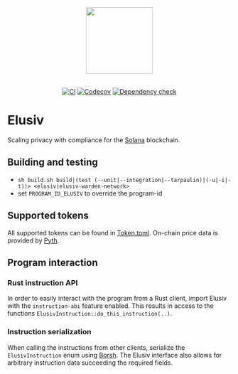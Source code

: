 <div align="center">
    <img src="https://github.com/elusiv-privacy/.github/blob/main/profile/elusiv.svg" width="150"/>
</div>

<br/>

<div align="center">

[![CI](https://github.com/elusiv-privacy/elusiv/actions/workflows/test.yaml/badge.svg)](https://github.com/elusiv-privacy/elusiv/actions/workflows/test.yaml)
[![Codecov](https://codecov.io/gh/elusiv-privacy/elusiv/branch/master/graph/badge.svg?token=E6EBAGCE0M)](https://codecov.io/gh/elusiv-privacy/elusiv)
[![Dependency check](https://github.com/elusiv-privacy/elusiv/actions/workflows/audit.yaml/badge.svg)](https://github.com/elusiv-privacy/elusiv/actions/workflows/audit.yaml)

</div>

# Elusiv
Scaling privacy with compliance for the [Solana](https://github.com/solana-labs/solana) blockchain.

## Building and testing
- `sh build.sh build|(test (--unit|--integration|--tarpaulin)|(-u|-i|-t))> <elusiv|elusiv-warden-network>`
- set `PROGRAM_ID_ELUSIV` to override the program-id

## Supported tokens
All supported tokens can be found in [Token.toml](https://github.com/elusiv-privacy/elusiv/blob/master/elusiv/Token.toml).
On-chain price data is provided by [Pyth](https://pyth.network/).

## Program interaction
### Rust instruction API
In order to easily interact with the program from a Rust client, import Elusiv with the `instruction-abi` feature enabled.
This results in access to the functions `ElusivInstruction::do_this_instruction(..)`.

### Instruction serialization
When calling the instructions from other clients, serialize the `ElusivInstruction` enum using [Borsh](https://docs.rs/borsh/latest/borsh/).
The Elusiv interface also allows for arbitrary instruction data succeeding the required fields.